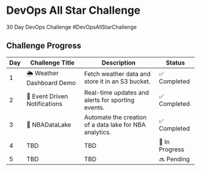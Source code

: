 # DevOps All Star Challenge
30 Day DevOps Challenge #DevOpsAllStarChallenge

## Challenge Progress

| Day  | Challenge Title            | Description                                   | Status      |
|------|----------------------------|-----------------------------------------------|-------------|
|1 | 🌦️ Weather Dashboard Demo | Fetch weather data and store it in an S3 bucket. | ✅ Completed |
|2 | 🏈 Event Driven Notifications | Real-time updates and alerts for sporting events. | ✅ Completed |
|3 | 🏀 NBADataLake | Automate the creation of a data lake for NBA analytics.     |  ✅ Completed |
|4 |  TBD                    | TBD                                           | 🚧 In Progress   |
|5 |  TBD                     | TBD                                           | 🔜 Pending    |
